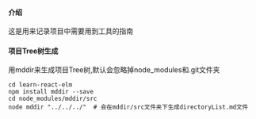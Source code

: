 #### 介绍

这是用来记录项目中需要用到工具的指南

#### 项目Tree树生成

用mddir来生成项目Tree树,默认会忽略掉node_modules和.git文件夹
```
cd learn-react-elm
npm install mddir --save
cd node_modules/mddir/src
node mddir "../../../"  # 会在mddir/src文件夹下生成directoryList.md文件
```